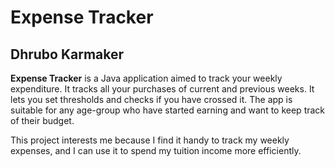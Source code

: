 # Expense Tracker

## Dhrubo Karmaker

**Expense Tracker** is a Java application aimed to track your weekly expenditure. It tracks all your purchases of 
current and previous weeks. It lets you set thresholds and checks if you have crossed it. The app is suitable for any
age-group who have started earning and want to keep track of their budget. 

This project interests me because I find it handy to track my weekly expenses, and I can use it to spend my tuition 
income more efficiently.

